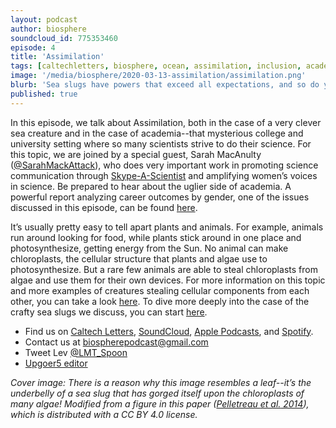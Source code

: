 ```yaml
---
layout: podcast
author: biosphere
soundcloud_id: 775353460
episode: 4
title: 'Assimilation'
tags: [caltechletters, biosphere, ocean, assimilation, inclusion, academia, photosynthesis]
image: '/media/biosphere/2020-03-13-assimilation/assimilation.png'
blurb: 'Sea slugs have powers that exceed all expectations, and so do you! Join our conversation about how this power could be used in the animal kingdom and in academia'
published: true
---
```


In this episode, we talk about Assimilation, both in the case of a very clever sea creature and in the case of academia--that mysterious college and university setting where so many scientists strive to do their science. For this topic, we are joined by a special guest, Sarah MacAnulty (<a href="https://twitter.com/SarahMackAttack/" target="_blank">@SarahMackAttack</a>), who does very important work in promoting science communication through <a href="https://skypeascientist.com" target="_blank">Skype-A-Scientist</a> and amplifying women’s voices in science. Be prepared to hear about the uglier side of academia. A powerful report analyzing career outcomes by gender, one of the issues discussed in this episode, can be found <a href="https://doi.org/10.1073/pnas.1914221117" target="_blank">here</a>.

It’s usually pretty easy to tell apart plants and animals. For example, animals run around looking for food, while plants stick around in one place and photosynthesize, getting energy from the Sun. No animal can make chloroplasts, the cellular structure that plants and algae use to photosynthesize. But a rare few animals are able to steal chloroplasts from algae and use them for their own devices. For more information on this topic and more examples of creatures stealing cellular components from each other, you can take a look <a href="https://en.wikipedia.org/wiki/Kleptoplasty" target="_blank">here</a>. To dive more deeply into the case of the crafty sea slugs we discuss, you can start <a href="https://doi.org/10.1242/jeb.046540" target="_blank">here</a>.

- Find us on <a href="https://caltechletters.org/podcasts/" target="_blank">Caltech Letters</a>, <a href="https://soundcloud.com/caltechletters" target="_blank">SoundCloud</a>, <a href="https://podcasts.apple.com/us/podcast/caltech-letters/id1490801437" target="_blank">Apple Podcasts</a>, and <a href="https://open.spotify.com/show/3yofTYbe1OWjzUAYHKPdzv" target="_blank">Spotify</a>.
- Contact us at [biospherepodcast@gmail.com](mailto:biospherepodcast@gmail.com)
- Tweet Lev <a href="https://twitter.com/LMT_Spoon" target="_blank">@LMT_Spoon</a>
- <a href="https://splasho.com/upgoer5/" target="_blank">Upgoer5 editor</a>

<i>Cover image: There is a reason why this image resembles a leaf--it’s the underbelly of a sea slug that has gorged itself upon the chloroplasts of many algae! Modified from a figure in this paper (<a href="https://doi.org/10.1371/journal.pone.0097477" target="_blank">Pelletreau <i>et al.</i> 2014</a>), which is distributed with a CC BY 4.0 license.</i>
